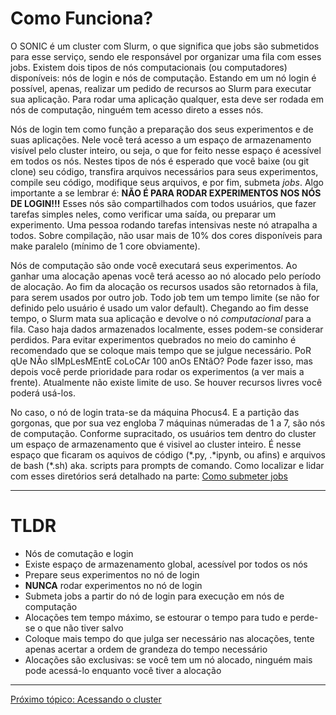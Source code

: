 # Como Funciona?

O SONIC é um cluster com Slurm, o que significa que jobs são submetidos para esse serviço, sendo ele responsável por organizar uma fila com esses jobs. Existem dois tipos de nós computacionais (ou computadores) disponíveis: nós de login e nós de computação. 
Estando em um nó login é possível, apenas, realizar um pedido de recursos ao Slurm para executar sua aplicação. Para rodar uma aplicação qualquer, esta deve ser rodada em nós de computação, ninguém tem acesso direto a esses nós. 

Nós de login tem como função a preparação dos seus experimentos e de suas aplicações. Nele você terá acesso a um espaço de armazenamento visível pelo cluster inteiro, ou seja, o que for feito nesse espaço é acessível em todos os nós. Nestes tipos de nós é esperado que você baixe (ou git clone) seu código, transfira arquivos necessários para seus experimentos, compile seu código, modifique seus arquivos, e por fim, submeta *jobs*. Algo importante a se lembrar é: **NÃO É PARA RODAR EXPERIMENTOS NOS NÓS DE LOGIN!!!** Esses nós são compartilhados com todos usuários, que fazer tarefas simples neles, como verificar uma saída, ou preparar um experimento. Uma pessoa rodando tarefas intensivas neste nó atrapalha a todos. Sobre compilação, não usar mais de 10% dos cores disponíveis para make paralelo (mínimo de 1 core obviamente).

Nós de computação são onde você executará seus experimentos. Ao ganhar uma alocação apenas você terá acesso ao nó alocado pelo período de alocação. Ao fim da alocação os recursos usados são retornados à fila, para serem usados por outro job. Todo job tem um tempo limite (se não for definido pelo usuário é usado um valor default). Chegando ao fim desse tempo, o Slurm mata sua aplicação e devolve o nó *computacional* para a fila. Caso haja dados armazenados localmente, esses podem-se considerar perdidos. Para evitar experimentos quebrados no meio do caminho é recomendado que se coloque mais tempo que se julgue necessário. PoR qUe NÃo sIMpLesMEntE coLoCAr 100 anOs ENtãO? Pode fazer isso, mas depois você perde prioridade para rodar os experimentos (a ver mais a frente). Atualmente não existe limite de uso. Se houver recursos livres você poderá usá-los.

No caso, o nó de login trata-se da máquina Phocus4. E a partição das gorgonas, que por sua vez engloba 7 máquinas númeradas de 1 a 7, são nós de computação. Conforme supracitado, os usuários tem dentro do cluster um espaço de armazenamento que é visivel ao cluster inteiro. É nesse espaço que ficaram os aquivos de código (\*.py, .\*ipynb, ou afins) e arquivos de bash (\*.sh) aka. scripts para prompts de comando. Como localizar e lidar com esses diretórios será detalhado na parte: [Como submeter jobs](user/submissao-slurm.md)

___

# TLDR
 - Nós de comutação e login
 - Existe espaço de armazenamento global, acessível por todos os nós
 - Prepare seus experimentos no nó de login
 - **NUNCA** rodar experimentos no nó de login
 - Submeta jobs a partir do nó de login para execução em nós de computação
 - Alocações tem tempo máximo, se estourar o tempo para tudo e perde-se o que não tiver salvo
 - Coloque mais tempo do que julga ser necessário nas alocações, tente apenas acertar a ordem de grandeza do tempo necessário
 - Alocações são exclusivas: se você tem um nó alocado, ninguém mais pode acessá-lo enquanto você tiver a alocação

___

[Próximo tópico: Acessando o cluster](user/acesso.md)